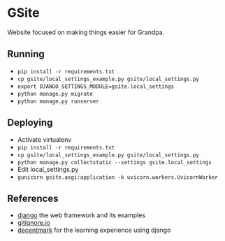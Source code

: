 # GSite
Website focused on making things easier for Grandpa.

## Running
- `pip install -r requirements.txt`
- `cp gsite/local_settings_example.py gsite/local_settings.py`
- `export DJANGO_SETTINGS_MODULE=gsite.local_settings`
- `python manage.py migrate`
- `python manage.py runserver`

## Deploying
- Activate virtualenv
- `pip install -r requirements.txt`
- `cp gsite/local_settings_example.py gsite/local_settings.py`
- `python manage.py collectstatic --settings gsite.local_settings`
- Edit local_settings.py
- `gunicorn gsite.asgi:application -k uvicorn.workers.UvicornWorker`

## References
- [django](https://www.djangoproject.com/) the web framework and its examples
- [gitignore.io](https://www.gitignore.io/)
- [decentmark](https://github.com/DecentMark/decentmark) for the learning experience using django
